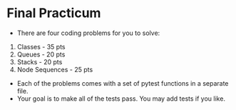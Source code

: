 # Final Practicum

* There are four coding problems for you to solve:
1. Classes - 35 pts
2. Queues - 20 pts
3. Stacks - 20 pts
4. Node Sequences - 25 pts
* Each of the problems comes with a set of pytest functions in a separate file.
* Your goal is to make all of the tests pass.  You may add tests if you like.

